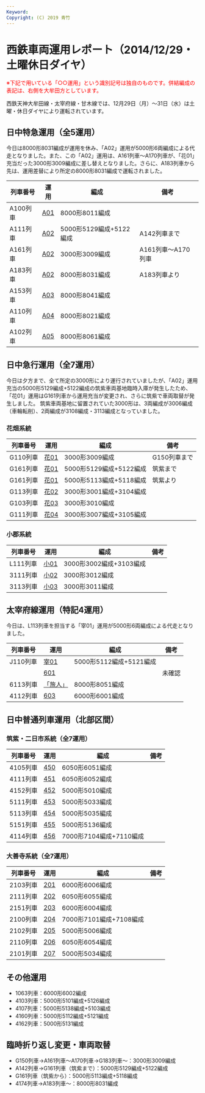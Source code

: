 ```yaml
---
Keyword: 
Copyright: (C) 2019 青竹
---
```


# 西鉄車両運用レポート（2014/12/29・土曜休日ダイヤ）

<span style="color:#FF0000;">※下記で用いている「○○運用」という識別記号は独自のものです。併結編成の表記は、右側を大牟田方としています。</span>

西鉄天神大牟田線・太宰府線・甘木線では、12月29日（月）～31日（水）は土曜・休日ダイヤにより運転されています。

## 日中特急運用（全5運用）

今日は8000形8031編成が運用を休み、「A02」運用が5000形6両編成による代走となりました。また、この「A02」運用は、A161列車～A170列車が、「花01」充当だった3000形3009編成に差し替えとなりました。さらに、A183列車から先は、運用差替により所定の8000形8031編成で運転されました。

| 列車番号 | 運用 | 編成 | 備考 |
| --- | --- | --- | --- |
| A100列車 | [A01](https://aotake91.net/railway/nishitetsu/dia/20140322/unyoulist-holiday.htm#HA01) | 8000形8011編成 |  |
| A111列車 | [A02](https://aotake91.net/railway/nishitetsu/dia/20140322/unyoulist-holiday.htm#HA02) | 5000形5129編成+5122編成 | A142列車まで |
| A161列車 | [A02](https://aotake91.net/railway/nishitetsu/dia/20140322/unyoulist-holiday.htm#HA02) | 3000形3009編成 | A161列車～A170列車 |
| A183列車 | [A02](https://aotake91.net/railway/nishitetsu/dia/20140322/unyoulist-holiday.htm#HA02) | 8000形8031編成 | A183列車より |
| A153列車 | [A03](https://aotake91.net/railway/nishitetsu/dia/20140322/unyoulist-holiday.htm#HA03) | 8000形8041編成 |  |
| A110列車 | [A04](https://aotake91.net/railway/nishitetsu/dia/20140322/unyoulist-holiday.htm#HA04) | 8000形8021編成 |  |
| A102列車 | [A05](https://aotake91.net/railway/nishitetsu/dia/20140322/unyoulist-holiday.htm#HA05) | 8000形8061編成 |  |

## 日中急行運用（全7運用）

今日は夕方まで、全て所定の3000形により運行されていましたが、「A02」運用充当の5000形5129編成+5122編成の筑紫車両基地臨時入庫が発生したため、「花01」運用はG161列車から運用充当が変更され、さらに筑紫で車両取替が発生しました。
筑紫車両基地に留置されていた3000形は、3両編成が3006編成（車輪転削）、2両編成が3108編成・3113編成となっていました。

### 花畑系統

| 列車番号 | 運用 | 編成 | 備考 |
| --- | --- | --- | --- |
| G110列車 | [花01](https://aotake91.net/railway/nishitetsu/dia/20140322/unyoulist-holiday.htm#HG01) | 3000形3009編成 | G150列車まで |
| G161列車 | [花01](https://aotake91.net/railway/nishitetsu/dia/20140322/unyoulist-holiday.htm#HG01) | 5000形5129編成+5122編成 | 筑紫まで |
| G161列車 | [花01](https://aotake91.net/railway/nishitetsu/dia/20140322/unyoulist-holiday.htm#HG01) | 5000形5113編成+5118編成 | 筑紫より |
| G113列車 | [花02](https://aotake91.net/railway/nishitetsu/dia/20140322/unyoulist-holiday.htm#HG02) | 3000形3001編成+3104編成 |  |
| G103列車 | [花03](https://aotake91.net/railway/nishitetsu/dia/20140322/unyoulist-holiday.htm#HG03) | 3000形3010編成 |  |
| G111列車 | [花04](https://aotake91.net/railway/nishitetsu/dia/20140322/unyoulist-holiday.htm#HG04) | 3000形3007編成+3105編成 |  |

### 小郡系統

| 列車番号 | 運用 | 編成 | 備考 |
| --- | --- | --- | --- |
| L111列車 | [小01](https://aotake91.net/railway/nishitetsu/dia/20140322/unyoulist-holiday.htm#HJ01) | 3000形3002編成+3103編成 |  |
| 3111列車 | [小02](https://aotake91.net/railway/nishitetsu/dia/20140322/unyoulist-holiday.htm#HJ02) | 3000形3012編成 |  |
| 3113列車 | [小03](https://aotake91.net/railway/nishitetsu/dia/20140322/unyoulist-holiday.htm#HJ03) | 3000形3011編成 |  |

## 太宰府線運用（特記4運用）

今日は、L113列車を担当する「宰01」運用が5000形6両編成による代走となりました。

| 列車番号 | 運用 | 編成 | 備考 |
| --- | --- | --- | --- |
| J110列車 | [宰01](https://aotake91.net/railway/nishitetsu/dia/20140322/unyoulist-holiday.htm#HL01) | 5000形5112編成+5121編成 |  |
|  | [601](https://aotake91.net/railway/nishitetsu/dia/20140322/unyoulist-holiday.htm#H601) |  | 未確認 |
| 6113列車 | [「旅人」](https://aotake91.net/railway/nishitetsu/dia/20140322/unyoulist-holiday.htm#H602) | 8000形8051編成 |  |
| 4112列車 | [603](https://aotake91.net/railway/nishitetsu/dia/20140322/unyoulist-holiday.htm#H603) | 6000形6001編成 |  |

## 日中普通列車運用（北部区間）

### 筑紫・二日市系統（全7運用）

| 列車番号 | 運用 | 編成 | 備考 |
| --- | --- | --- | --- |
| 4105列車 | [450](https://aotake91.net/railway/nishitetsu/dia/20140322/unyoulist-holiday.htm#H450) | 6050形6051編成 |  |
| 4111列車 | [451](https://aotake91.net/railway/nishitetsu/dia/20140322/unyoulist-holiday.htm#H451) | 6050形6052編成 |  |
| 4152列車 | [452](https://aotake91.net/railway/nishitetsu/dia/20140322/unyoulist-holiday.htm#H452) | 5000形5010編成 |  |
| 5111列車 | [453](https://aotake91.net/railway/nishitetsu/dia/20140322/unyoulist-holiday.htm#H453) | 5000形5033編成 |  |
| 5113列車 | [454](https://aotake91.net/railway/nishitetsu/dia/20140322/unyoulist-holiday.htm#H454) | 5000形5035編成 |  |
| 5151列車 | [455](https://aotake91.net/railway/nishitetsu/dia/20140322/unyoulist-holiday.htm#H455) | 5000形5136編成 |  |
| 4114列車 | [456](https://aotake91.net/railway/nishitetsu/dia/20140322/unyoulist-holiday.htm#H456) | 7000形7104編成+7110編成 |  |

### 大善寺系統（全7運用）

| 列車番号 | 運用 | 編成 | 備考 |
| --- | --- | --- | --- |
| 2103列車 | [201](https://aotake91.net/railway/nishitetsu/dia/20140322/unyoulist-holiday.htm#H201) | 6000形6006編成 |  |
| 2111列車 | [202](https://aotake91.net/railway/nishitetsu/dia/20140322/unyoulist-holiday.htm#H202) | 6050形6055編成 |  |
| 2151列車 | [203](https://aotake91.net/railway/nishitetsu/dia/20140322/unyoulist-holiday.htm#H203) | 6000形6004編成 |  |
| 2100列車 | [204](https://aotake91.net/railway/nishitetsu/dia/20140322/unyoulist-holiday.htm#H204) | 7000形7101編成+7108編成 |  |
| 2102列車 | [205](https://aotake91.net/railway/nishitetsu/dia/20140322/unyoulist-holiday.htm#H205) | 5000形5006編成 |  |
| 2110列車 | [206](https://aotake91.net/railway/nishitetsu/dia/20140322/unyoulist-holiday.htm#H206) | 6050形6054編成 |  |
| 2101列車 | [207](https://aotake91.net/railway/nishitetsu/dia/20140322/unyoulist-holiday.htm#H207) | 5000形5034編成 |  |

## その他運用

* 1063列車：6000形6002編成
* 4103列車：5000形5101編成+5126編成
* 4107列車：5000形5138編成+5103編成
* 4160列車：5000形5112編成+5121編成
* 4162列車：5000形5131編成

## 臨時折り返し変更・車両取替

* G150列車→A161列車～A170列車→G183列車～：3000形3009編成
* A142列車→G161列車（筑紫まで）：5000形5129編成+5122編成
* G161列車（筑紫から）：5000形5113編成+5118編成
* 4174列車→A183列車～：8000形8031編成

